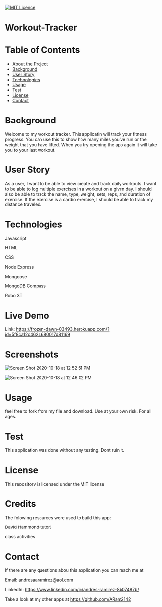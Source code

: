 [![MIT Licence](https://badges.frapsoft.com/os/mit/mit.png?v=103)](https://opensource.org/licenses/mit-license.php)

# Workout-Tracker

# Table of Contents
* [About the Project](#about-the-project)
* [Background](#background)
* [User Story](#User-Story)
* [Technologies](#Technologies)
* [Usage](#Usage)
* [Test](#Test)
* [License](#license)
* [Contact](#contatct)

# Background

Welcome to my workout tracker. This applicatin will track your fitness progress. You can use this to show how many miles you've run or the weight that you have lifted. When you try opening the app again it will take you to your last workout.

# User Story

As a user, I want to be able to view create and track daily workouts. I want to be able to log multiple exercises in a workout on a given day. I should also be able to track the name, type, weight, sets, reps, and duration of exercise. If the exercise is a cardio exercise, I should be able to track my distance traveled.

# Technologies

Javascript

HTML

CSS

Node Express

Mongoose

MongoDB Compass

Robo 3T

# Live Demo
Link: https://frozen-dawn-03493.herokuapp.com/?id=5f8ca12c4624680017d81169

# Screenshots
![Screen Shot 2020-10-18 at 12 52 51 PM](https://user-images.githubusercontent.com/65634748/96374452-f58a6900-1140-11eb-9e4e-726761436995.png)

![Screen Shot 2020-10-18 at 12 46 02 PM](https://user-images.githubusercontent.com/65634748/96374316-025a8d00-1140-11eb-9e00-a15ceb6ad5a4.png)


# Usage
feel free to fork from my file and download. Use at your own risk. For all ages.

# Test
This application was done without any testing. Dont ruin it.

# License
This repository is licensed under the MIT license

# Credits
The folowing resources were used to build this app:

David Hammond(tutor)

class activities

# Contact
If there are any questions abou this application you can reach me at

Email: andresaaramirez@aol.com

LinkedIn: https://www.linkedin.com/in/andres-ramirez-8b07487b/

Take a look at my other apps at https://github.com/ARam2142